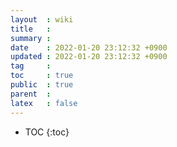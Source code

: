 ```yaml
---
layout  : wiki
title   : 
summary : 
date    : 2022-01-20 23:12:32 +0900
updated : 2022-01-20 23:12:32 +0900
tag     : 
toc     : true
public  : true
parent  : 
latex   : false
---
```

* TOC
{:toc}